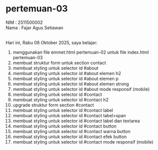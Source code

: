 # pertemuan-03

NIM : 2511500002 <br>
Nama : Fajar Agus Setiawan <br><br>

Hari ini, Rabu 08 Oktober 2025, saya belajar:
<ol>
    <li>menggunakan file emmet.html pertemuan-02 untuk file index.html pertemuan-03</li>
    <li>membuat struktur form untuk section contact</li>
    <li>membuat styling untuk selector id #about</li>
    <li>membuat styling untuk selector id #about elemen h2</li>
    <li>membuat styling untuk selector id #about elemen p</li>
    <li>membuat styling untuk selector id #about elemen strong</li>
    <li>membuat styling untuk selector id #about mode responsif (mobile)</li>
    <li>membuat styling untuk selector id #contact</li>
    <li>membuat styling untuk selector id #contact h2</li>
    <li>upgrade struktur form section #contact</li>
    <li>membuat styling untuk selector id #contact label</li>
    <li>membuat styling untuk selector id #contact label>span</li>
    <li>membuat styling untuk selector id #contact label dan textarea</li>
    <li>membuat styling untuk selector id #contact button</li>
    <li>membuat styling untuk selector id #contact warna button</li>
    <li>membuat styling untuk selector id #contact efek button</li>
    <li>membuat styling untuk selector id #contact mode responsif (mobile)</li>
</ol>
